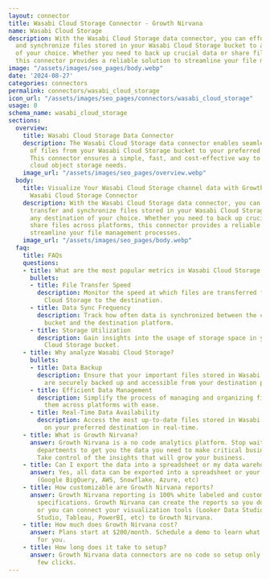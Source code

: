 ```yaml
---
layout: connector
title: Wasabi Cloud Storage Connector - Growth Nirvana
name: Wasabi Cloud Storage
description: With the Wasabi Cloud Storage data connector, you can effortlessly transfer
  and synchronize files stored in your Wasabi Cloud Storage bucket to any destination
  of your choice. Whether you need to back up crucial data or share files across platforms,
  this connector provides a reliable solution to streamline your file management processes.
image: "/assets/images/seo_pages/body.webp"
date: '2024-08-27'
categories: connectors
permalink: connectors/wasabi_cloud_storage
icon_url: "/assets/images/seo_pages/connectors/wasabi_cloud_storage"
usage: 0
schema_name: wasabi_cloud_storage
sections:
  overview:
    title: Wasabi Cloud Storage Data Connector
    description: The Wasabi Cloud Storage data connector enables seamless syncing
      of files from your Wasabi Cloud Storage bucket to your preferred destination.
      This connector ensures a simple, fast, and cost-effective way to manage your
      cloud object storage needs.
    image_url: "/assets/images/seo_pages/overview.webp"
  body:
    title: Visualize Your Wasabi Cloud Storage channel data with Growth Nirvana's
      Wasabi Cloud Storage Connector
    description: With the Wasabi Cloud Storage data connector, you can effortlessly
      transfer and synchronize files stored in your Wasabi Cloud Storage bucket to
      any destination of your choice. Whether you need to back up crucial data or
      share files across platforms, this connector provides a reliable solution to
      streamline your file management processes.
    image_url: "/assets/images/seo_pages/body.webp"
  faq:
    title: FAQs
    questions:
    - title: What are the most popular metrics in Wasabi Cloud Storage to analyze?
      bullets:
      - title: File Transfer Speed
        description: Monitor the speed at which files are transferred from Wasabi
          Cloud Storage to the destination.
      - title: Data Sync Frequency
        description: Track how often data is synchronized between the cloud storage
          bucket and the destination platform.
      - title: Storage Utilization
        description: Gain insights into the usage of storage space in your Wasabi
          Cloud Storage bucket.
    - title: Why analyze Wasabi Cloud Storage?
      bullets:
      - title: Data Backup
        description: Ensure that your important files stored in Wasabi Cloud Storage
          are securely backed up and accessible from your destination platform.
      - title: Efficient Data Management
        description: Simplify the process of managing and organizing files by syncing
          them across platforms with ease.
      - title: Real-Time Data Availability
        description: Access the most up-to-date files stored in Wasabi Cloud Storage
          on your preferred destination in real-time.
    - title: What is Growth Nirvana?
      answer: Growth Nirvana is a no code analytics platform. Stop waiting for other
        departments to get you the data you need to make critical business decisions.
        Take control of the insights that will grow your business.
    - title: Can I export the data into a spreadsheet or my data warehouse?
      answer: Yes, all data can be exported into a spreadsheet or your data warehouse
        (Google BigQuery, AWS, Snowflake, Azure, etc)
    - title: How customizable are Growth Nirvana reports?
      answer: Growth Nirvana reporting is 100% white labeled and customized to your
        specifications. Growth Nirvana can create the reports so you don’t have to
        or you can connect your visualization tools (Looker Data Studio/Google Data
        Studio, Tableau, PowerBI, etc) to Growth Nirvana.
    - title: How much does Growth Nirvana cost?
      answer: Plans start at $200/month. Schedule a demo to learn what plan is best
        for you.
    - title: How long does it take to setup?
      answer: Growth Nirvana data connectors are no code so setup only requires a
        few clicks.
---
```

